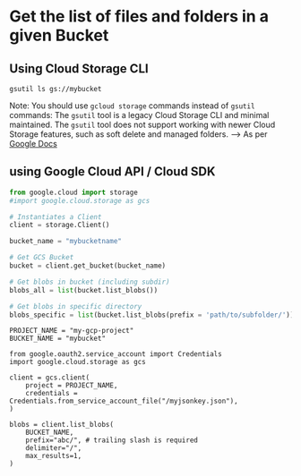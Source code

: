 # Get the list of files and folders in a given Bucket 
## Using Cloud Storage CLI
```
gsutil ls gs://mybucket
```
Note: You should use `gcloud storage` commands instead of `gsutil` commands: The `gsutil` tool is a legacy Cloud Storage CLI and minimal maintained. The `gsutil` tool does not support working with newer Cloud Storage features, such as soft delete and managed folders. --> As per [Google Docs](https://cloud.google.com/storage/docs/gsutil)

## using Google Cloud API / Cloud SDK
``` main.py
from google.cloud import storage
#import google.cloud.storage as gcs

# Instantiates a Client
client = storage.Client()

bucket_name = "mybucketname"

# Get GCS Bucket
bucket = client.get_bucket(bucket_name)

# Get blobs in bucket (including subdir)
blobs_all = list(bucket.list_blobs())

# Get blobs in specific directory
blobs_specific = list(bucket.list_blobs(prefix = 'path/to/subfolder/'))
```

```
PROJECT_NAME = "my-gcp-project"
BUCKET_NAME = "mybucket"

from google.oauth2.service_account import Credentials
import google.cloud.storage as gcs

client = gcs.client(
    project = PROJECT_NAME,
    credentials = Credentials.from_service_account_file("/myjsonkey.json"),
)

blobs = client.list_blobs(
    BUCKET_NAME,
    prefix="abc/", # trailing slash is required
    delimiter="/",
    max_results=1,
)
```